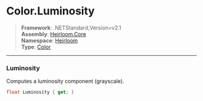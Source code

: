 # Color.Luminosity

> **Framework**: .NETStandard,Version=v2.1  
> **Assembly**: [Heirloom.Core][0]  
> **Namespace**: [Heirloom][0]  
> **Type**: [Color][1]  

--------------------------------------------------------------------------------

### Luminosity

Computes a luminosity component (grayscale).

```cs
float Luminosity { get; }
```

[0]: ..\Heirloom.Core.md
[1]: Heirloom.Color.md
